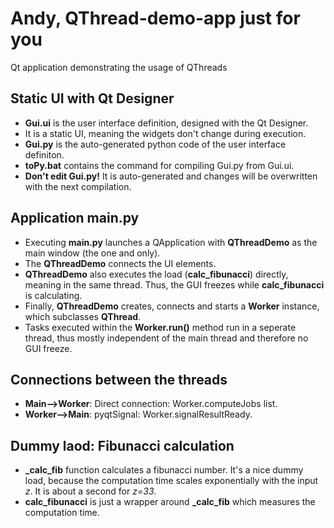 # Andy, QThread-demo-app just for you
Qt application demonstrating the usage of QThreads

## Static UI with Qt Designer
- **Gui.ui** is the user interface definition, designed with the Qt Designer. 
- It is a static UI, meaning the widgets don't change during execution.
- **Gui.py** is the auto-generated python code of the user interface definiton.
- **toPy.bat** contains the command for compiling Gui.py from Gui.ui.
- **Don't edit Gui.py!** It is auto-generated and changes will be overwritten with the next compilation. 

## Application main.py
- Executing **main.py** launches a QApplication with **QThreadDemo** as the main window (the one and only).
- The **QThreadDemo** connects the UI elements.
- **QThreadDemo** also executes the load (**calc_fibunacci**) directly, meaning in the same thread. Thus, the GUI freezes while **calc_fibunacci** is calculating.
- Finally, **QThreadDemo** creates, connects and starts a **Worker** instance, which subclasses **QThread**.
- Tasks executed within the **Worker.run()** method run in a seperate thread, thus mostly independent of the main thread and therefore no GUI freeze.

## Connections between the threads
- **Main-->Worker**: Direct connection: Worker.computeJobs list.
- **Worker-->Main**: pyqtSignal: Worker.signalResultReady.

## Dummy laod: Fibunacci calculation
- **\_calc_fib** function calculates a fibunacci number. It's a nice dummy load, because the computation time scales exponentially with the input *z*. It is about a second for *z=33*.
- **calc_fibunacci** is just a wrapper around **\_calc_fib** which measures the computation time.


